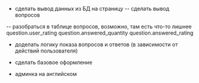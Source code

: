 - сделать вывод данных из БД на страницу
-- сделать вывод вопросов

-- разобраться в таблице вопросов, возможно, там есть что-то лишнее 
question.user_rating
question.answered_quantity
question.answered_rating

- доделать логику показа вопросов и ответов (в зависимости от действий пользователя)

- сделать базовое оформление

- админка на английском